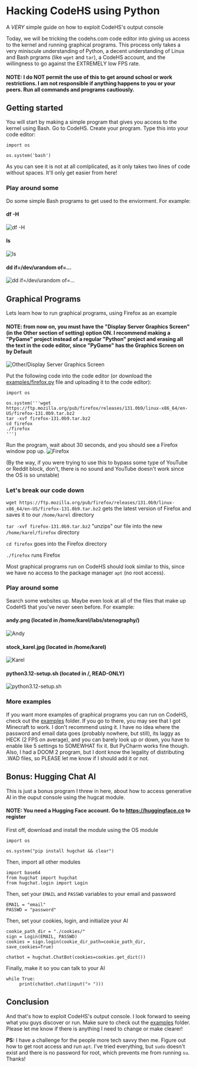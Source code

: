 # Hacking CodeHS using Python
A *VERY* simple guide on how to exploit CodeHS's output console 

Today, we will be tricking the codehs.com code editor into giving us access to the kernel and running graphical programs. This process only takes a very miniscule understanding of Python, a decent understanding of Linux and Bash prgrams (like `wget` and `tar`), a CodeHS account, and the willingness to go against the EXTREMELY low FPS rate.

#### NOTE: I do NOT permit the use of this to get around school or work restrictions. I am not responsible if anything happens to you or your peers. Run all commands and programs cautiously.

## Getting started
You will start by making a simple program that gives you access to the kernel using Bash. Go to CodeHS. Create your program.  Type this into your code editor:

```
import os

os.system('bash')
```

As you can see it is not at all comlplicated, as it only takes two lines of code without spaces. It'll only get easier from here!

### Play around some

Do some simple Bash programs to get used to the enviorment. For example:

#### df -H
![df -H](resources/dfh.png)
#### ls
![ls](resources/ls.png)
#### dd if=/dev/urandom of=...
![dd if=/dev/urandom of=...](resources/dd.png)
## Graphical Programs
Lets learn how to run graphical programs, using Firefox as an example

#### NOTE: from now on, you must have the "Display Server Graphics Screen" (in the Other section of setting) option ON. I recommend making a "PyGame" project instead of a regular "Python" project and erasing all the text in the code editor, since "PyGame" has the Graphics Screen on by Default
![Other/Display Server Graphics Screen](resources/dsgs.png)

Put the following code into the code editor (or download the [examples/firefox.py](examples/firefox.py) file and uploading it to the code editor):
```
import os 

os.system('''wget https://ftp.mozilla.org/pub/firefox/releases/131.0b9/linux-x86_64/en-US/firefox-131.0b9.tar.bz2
tar -xvf firefox-131.0b9.tar.bz2
cd firefox
./firefox
''')
```
Run the program, wait about 30 seconds, and you should see a Firefox window pop up. 
![Firefox](resources/firefox.png)

(By the way, if you were trying to use this to bypass some type of YouTube or Reddit block, don't, there is no sound and YouTube doesn't work since the OS is so unstable)

### Let's break our code down
`wget https://ftp.mozilla.org/pub/firefox/releases/131.0b9/linux-x86_64/en-US/firefox-131.0b9.tar.bz2` gets the latest version of Firefox and saves it to our `/home/karel` directory

`tar -xvf firefox-131.0b9.tar.bz2` "unzips" our file into the new `/home/karel/firefox` directory

`cd firefox` goes into the Firefox directory

`./firefox` runs Firefox

Most graphical programs run on CodeHS should look similar to this, since we have no access to the package manager `apt` (no root access).

### Play around some
Search some websites up. Maybe even look at all of the files that make up CodeHS that you've never seen before. For example:
#### andy.png (located in /home/karel/labs/stenography/)
![Andy](resources/andy.png)
#### stock_karel.jpg (located in /home/karel)
![Karel](resources/stock_karel.png)
#### python3.12-setup.sh (located in /, READ-ONLY)
![python3.12-setup.sh](resources/python.png)

### More examples
If you want more examples of graphical programs you can run on CodeHS, check out the [examples](examples) folder. If you go to there, you may see that I got Minecraft to work. I don't recommend using it. I have no idea where the password and email data goes (probably nowhere, but still), its laggy as HECK (2 FPS on average), and you can barely look up or down, you have to enable like 5 
settings to SOMEWHAT fix it. But PyCharm works fine though. Also, I had a DOOM 2 program, but I dont know the legality of distributing .WAD files, so PLEASE let me know if I should add it or not.

## Bonus: Hugging Chat AI
This is just a bonus program I threw in here, about how to access generative AI in the ouput console using the hugcat module.  

#### NOTE: You need a Hugging Face account. Go to https://huggingface.co to register

First off, download and install the module using the OS module
```
import os

os.system("pip install hugchat && clear")
```
Then, import all other modules
```
import base64
from hugchat import hugchat
from hugchat.login import Login
```
Then, set your `EMAIL` and `PASSWD` variables to your email and password
```
EMAIL = "email"
PASSWD = "password"
```
Then, set your cookies, login, and initialize your AI
```
cookie_path_dir = "./cookies/"
sign = Login(EMAIL, PASSWD)
cookies = sign.login(cookie_dir_path=cookie_path_dir, save_cookies=True)

chatbot = hugchat.ChatBot(cookies=cookies.get_dict())
```
Finally, make it so you can talk to your AI
```
while True:
     print(chatbot.chat(input("> ")))
```

## Conclusion
And that's how to exploit CodeHS's output console. I look forward to seeing what you guys discover or run. Make sure to check out the [examples](examples) folder. Please let me know if there is anything I need to change or make clearer! 

**PS:** I have a challenge for the people more tech savvy then me. Figure out how to get root access and run `apt`. I've tried everything, but `sudo` doesn't exist and there is no password for root, which prevents me from running `su`. Thanks!
